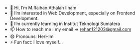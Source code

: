 - 👋 Hi, I’m M.Raihan Athalah Ilham
- 👀 I’m interested in Web Development, especially on Frontend Development.
- 🌱 I’m currently learning in Institut Teknologi Sumatera
- 📫 How to reach me : my email => rehan121203@gmail.com
- 😄 Pronouns: He/Him
- ⚡ Fun fact: I love myself...

<!---
Hannntastix/Hannntastix is a ✨ special ✨ repository because its `README.md` (this file) appears on your GitHub profile.
You can click the Preview link to take a look at your changes.
--->
